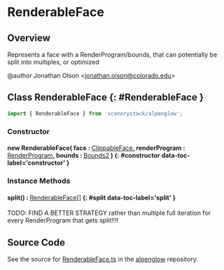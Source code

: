 # RenderableFace

## Overview

Represents a face with a RenderProgram/bounds, that can potentially be split into multiples, or optimized

@author Jonathan Olson &lt;jonathan.olson@colorado.edu&gt;

## Class RenderableFace {: #RenderableFace }


```js
import { RenderableFace } from 'scenerystack/alpenglow';
```
### Constructor

#### new RenderableFace( face : <span style="font-weight: 400;">[ClippableFace](../alpenglow/ClippableFace.md)</span>, renderProgram : <span style="font-weight: 400;">[RenderProgram](../alpenglow/RenderProgram.md)</span>, bounds : <span style="font-weight: 400;">[Bounds2](../dot/Bounds2.md)</span> ) {: #constructor data-toc-label='constructor' }

### Instance Methods

#### split() : <span style="font-weight: 400;">[RenderableFace](../alpenglow/RenderableFace.md)[]</span> {: #split data-toc-label='split' }

TODO: FIND A BETTER STRATEGY rather than multiple full iteration for every RenderProgram that gets split!!!!



## Source Code

See the source for [RenderableFace.ts](https://github.com/phetsims/alpenglow/blob/main/js/raster/RenderableFace.ts) in the [alpenglow](https://github.com/phetsims/alpenglow) repository.
